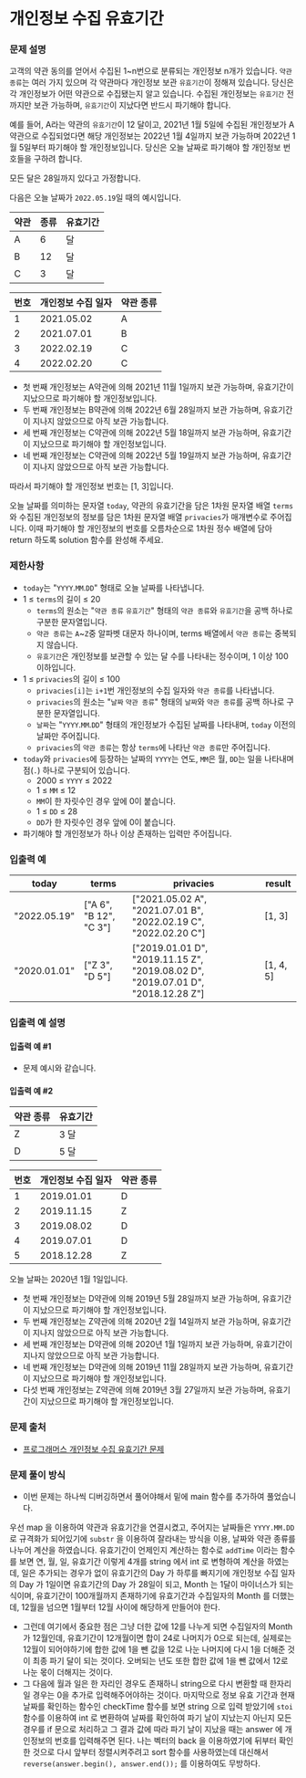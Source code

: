 # 개인정보 수집 유효기간

### 문제 설명

고객의 약관 동의를 얻어서 수집된 1~n번으로 분류되는 개인정보 n개가 있습니다. `약관 종류`는 여러 가지 있으며 각 약관마다 개인정보 보관 `유효기간`이 정해져 있습니다. 당신은 각 개인정보가 어떤 약관으로 수집됐는지 알고 있습니다. 수집된 개인정보는 `유효기간` 전까지만 보관 가능하며, `유효기간`이 지났다면 반드시 파기해야 합니다.

예를 들어, A라는 약관의 `유효기간`이 12 달이고, 2021년 1월 5일에 수집된 개인정보가 A약관으로 수집되었다면 해당 개인정보는 2022년 1월 4일까지 보관 가능하며 2022년 1월 5일부터 파기해야 할 개인정보입니다.
당신은 오늘 날짜로 파기해야 할 개인정보 번호들을 구하려 합니다.

모든 달은 28일까지 있다고 가정합니다.

다음은 오늘 날짜가 `2022.05.19`일 때의 예시입니다.

|약관| 종류|	유효기간|
|-|---|---|
|A|	6| 달|
|B|	12| 달|
|C|	3| 달|

|번호|	개인정보 수집 일자|	약관 종류|
|-|-----------|--|
|1|	2021.05.02|	A|
|2|	2021.07.01|	B|
|3|	2022.02.19|	C|
|4|	2022.02.20|	C|

- 첫 번째 개인정보는 A약관에 의해 2021년 11월 1일까지 보관 가능하며, 유효기간이 지났으므로 파기해야 할 개인정보입니다.
- 두 번째 개인정보는 B약관에 의해 2022년 6월 28일까지 보관 가능하며, 유효기간이 지나지 않았으므로 아직 보관 가능합니다.
- 세 번째 개인정보는 C약관에 의해 2022년 5월 18일까지 보관 가능하며, 유효기간이 지났으므로 파기해야 할 개인정보입니다.
- 네 번째 개인정보는 C약관에 의해 2022년 5월 19일까지 보관 가능하며, 유효기간이 지나지 않았으므로 아직 보관 가능합니다.

따라서 파기해야 할 개인정보 번호는 [1, 3]입니다.

오늘 날짜를 의미하는 문자열 `today`, 약관의 유효기간을 담은 1차원 문자열 배열 `terms`와 수집된 개인정보의 정보를 담은 1차원 문자열 배열 `privacies`가 매개변수로 주어집니다. 이때 파기해야 할 개인정보의 번호를 오름차순으로 1차원 정수 배열에 담아 return 하도록 solution 함수를 완성해 주세요.

### 제한사항
- `today`는 "`YYYY`.`MM`.`DD`" 형태로 오늘 날짜를 나타냅니다.
- 1 ≤ `terms`의 길이 ≤ 20
  - `terms`의 원소는 "`약관 종류` `유효기간`" 형태의 `약관 종류`와 `유효기간`을 공백 하나로 구분한 문자열입니다.
  - `약관 종류`는 `A`~`Z`중 알파벳 대문자 하나이며,   terms  배열에서 `약관 종류`는 중복되지 않습니다.
  - `유효기간`은 개인정보를 보관할 수 있는 달 수를 나타내는 정수이며, 1 이상 100 이하입니다.
- 1 ≤ `privacies`의 길이 ≤ 100
  - `privacies[i]`는 `i+1`번 개인정보의 수집 일자와 `약관 종류`를 나타냅니다.
  - `privacies`의 원소는 "`날짜` `약관 종류`" 형태의 `날짜`와 `약관 종류`를 공백 하나로 구분한 문자열입니다.
  - `날짜`는 "`YYYY`.`MM`.`DD`" 형태의 개인정보가 수집된 날짜를 나타내며, `today` 이전의 날짜만 주어집니다.
  - `privacies`의 `약관 종류`는 항상 `terms`에 나타난 `약관 종류`만 주어집니다.
- `today`와 `privacies`에 등장하는 날짜의 `YYYY`는 연도, `MM`은 월, `DD`는 일을 나타내며 점(`.`) 하나로 구분되어 있습니다.
  - 2000 ≤ `YYYY` ≤ 2022
  - 1 ≤ `MM` ≤ 12
  - `MM`이 한 자릿수인 경우 앞에 0이 붙습니다.
  - 1 ≤ `DD` ≤ 28
  - `DD`가 한 자릿수인 경우 앞에 0이 붙습니다.
- 파기해야 할 개인정보가 하나 이상 존재하는 입력만 주어집니다.

### 입출력 예

|today|	terms|	privacies|	result|
|-----|------|-----------|--------|
|"2022.05.19"|	["A 6", "B 12", "C 3"]|	["2021.05.02 A", "2021.07.01 B", "2022.02.19 C", "2022.02.20 C"]|	[1, 3]|
|"2020.01.01"|	["Z 3", "D 5"]|	["2019.01.01 D", "2019.11.15 Z", "2019.08.02 D", "2019.07.01 D", "2018.12.28 Z"]|	[1, 4, 5]|

### 입출력 예 설명

#### 입출력 예 #1

- 문제 예시와 같습니다.

#### 입출력 예 #2

|약관 종류|	유효기간|
|---|----|
|Z	|3 달|
|D	|5 달|

|번호|	개인정보 수집 일자|	약관 종류|
|-|-----------|--|
|1|	2019.01.01|	D|
|2|	2019.11.15|	Z|
|3|	2019.08.02|	D|
|4|	2019.07.01|	D|
|5|	2018.12.28|	Z|

오늘 날짜는 2020년 1월 1일입니다.

- 첫 번째 개인정보는 D약관에 의해 2019년 5월 28일까지 보관 가능하며, 유효기간이 지났으므로 파기해야 할 개인정보입니다.
- 두 번째 개인정보는 Z약관에 의해 2020년 2월 14일까지 보관 가능하며, 유효기간이 지나지 않았으므로 아직 보관 가능합니다.
- 세 번째 개인정보는 D약관에 의해 2020년 1월 1일까지 보관 가능하며, 유효기간이 지나지 않았으므로 아직 보관 가능합니다.
- 네 번째 개인정보는 D약관에 의해 2019년 11월 28일까지 보관 가능하며, 유효기간이 지났으므로 파기해야 할 개인정보입니다.
- 다섯 번째 개인정보는 Z약관에 의해 2019년 3월 27일까지 보관 가능하며, 유효기간이 지났으므로 파기해야 할 개인정보입니다.

### 문제 출처

- [프로그래머스 개인정보 수집 유효기간 문제](https://school.programmers.co.kr/learn/courses/30/lessons/150370)

### 문제 풀이 방식

- 이번 문제는 하나씩 디버깅하면서 풀어야해서 밑에 main 함수를 추가하여 풀었습니다.

우선 map 을 이용하여 약관과 유효기간을 연결시켰고, 주어지는 날짜들은 `YYYY.MM.DD` 로 규격화가 되어있기에 `substr` 을 이용하여 잘라내는 방식을 이용, 날짜와 약관 종류를 나누어 계산을 하였습니다. 
유효기간이 언제인지 계산하는 함수로 `addTime` 이라는 함수를 보면 연, 월, 일, 유효기간 이렇게 4개를 string 에서 int 로 변형하여 계산을 하였는데, 일은 추가되는 경우가 없이 유효기간의 Day 가 하루를 빠지기에 개인정보 수집 일자의 Day 가 1일이면 유효기간의 Day 가 28일이 되고, Month 는 1달이 마이너스가 되는 식이며, 유효기간이 100개월까지 존재하기에 유효기간과 수집일자의 Month 를 더했는데, 12월을 넘으면 1월부터 12월 사이에 해당하게 만들어야 한다. 
- 그런데 여기에서 중요한 점은 그냥 더한 값에 12를 나누게 되면 수집일자의 Month 가 12월인데, 유효기간이 12개월이면 합이 24로 나머지가 0으로 되는데, 실제로는 12월이 되어야하기에 합한 값에 1을 뺀 값을 12로 나눈 나머지에 다시 1을 더해준 것이 최종 파기 달이 되는 것이다. 
오버되는 년도 또한 합한 값에 1을 뺀 값에서 12로 나눈 몫이 더해지는 것이다. 
- 그 다음에 월과 일은 한 자리인 경우도 존재하니 string으로 다시 변환할 때 한자리 일 경우는 0을 추가로 입력해주어야하는 것이다. 
마지막으로 정보 유효 기간과 현재 날짜를 확인하는 함수인 checkTime 함수를 보면 string 으로 입력 받았기에 `stoi` 함수를 이용하여 int 로 변환하여 날짜를 확인하여 파기 날이 지났는지 아닌지 모든 경우를 if 문으로 처리하고 그 결과 값에 따라 파기 날이 지났을 때는 answer 에 개인정보의 번호를 입력해주면 된다. 나는 벡터의 back 을 이용하였기에 뒤부터 확인한 것으로 다시 앞부터 정렬시켜주려고 sort 함수를 사용하였는데 대신해서 `reverse(answer.begin(), answer.end());` 를 이용하여도 무방하다. 
